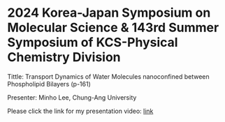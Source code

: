 # 2024 Korea-Japan Symposium on Molecular Science & 143rd Summer Symposium of KCS-Physical Chemistry Division

Tittle: Transport Dynamics of Water Molecules nanoconfined between Phospholipid Bilayers (p-161)

Presenter: Minho Lee, Chung-Ang University



Please click the link for my presentation video: [link](https://youtu.be/-wTDFtCeUnA)

